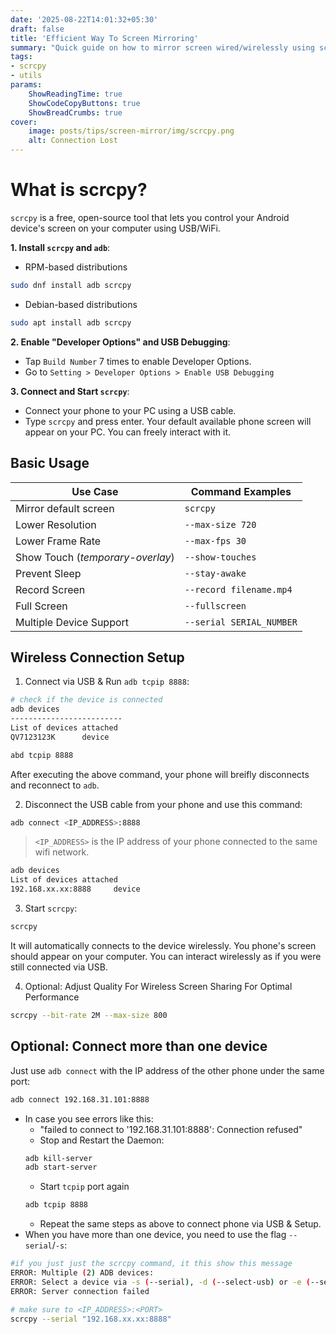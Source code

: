 ```yaml
---
date: '2025-08-22T14:01:32+05:30'
draft: false
title: 'Efficient Way To Screen Mirroring'
summary: "Quick guide on how to mirror screen wired/wirelessly using scrcpy. Explains how to connect more than one device wireleslly and listed some of the useful flags to use."
tags:
- scrcpy
- utils
params:
    ShowReadingTime: true
    ShowCodeCopyButtons: true
    ShowBreadCrumbs: true
cover:
    image: posts/tips/screen-mirror/img/scrcpy.png
    alt: Connection Lost
---
```


# What is scrcpy?
`scrcpy` is a free, open-source tool that lets you control your Android device's screen on your computer using USB/WiFi.

**1. Install `scrcpy` and `adb`**:
- RPM-based distributions
```sh
sudo dnf install adb scrcpy
```
- Debian-based distributions
```sh
sudo apt install adb scrcpy
```
**2. Enable "Developer Options" and USB Debugging**:
- Tap `Build Number` 7 times to enable Developer Options.
- Go to `Setting > Developer Options > Enable USB Debugging`

**3. Connect and Start `scrcpy`**:
- Connect your phone to your PC using a USB cable.
- Type `scrcpy` and press enter. Your default available phone screen will appear on your PC. You can freely interact with it.

## Basic Usage

| Use Case                         | Command Examples         |
|----------------------------------|--------------------------|
| Mirror default screen            | `scrcpy`                 |
| Lower Resolution                 | `--max-size 720`         |
| Lower Frame Rate                 | `--max-fps 30`           |
| Show Touch (_temporary-overlay_) | `--show-touches`         |
| Prevent Sleep                    | `--stay-awake`           |
| Record Screen                    | `--record filename.mp4`  |
| Full Screen                      | `--fullscreen`           |
| Multiple Device Support          | `--serial SERIAL_NUMBER` |

## Wireless Connection Setup
1. Connect via USB  & Run `adb tcpip 8888`:
```sh
# check if the device is connected
adb devices
-------------------------
List of devices attached
QV7123123K      device
```

```sh
abd tcpip 8888
```
After executing the above command, your phone will breifly disconnects and reconnect to `adb`.

2. Disconnect the USB cable from your phone and use this command:
```sh
adb connect <IP_ADDRESS>:8888
```
> `<IP_ADDRESS>` is the IP address of your phone connected to the same wifi network.

```sh
adb devices
List of devices attached
192.168.xx.xx:8888     device
```

3. Start `scrcpy`:
```sh
scrcpy
```
It will automatically connects to the device wirelessly. You phone's screen should appear on your computer. You can interact wirelessly as if you were still connected via USB. 

4. Optional: Adjust Quality For Wireless Screen Sharing For Optimal Performance
```sh
scrcpy --bit-rate 2M --max-size 800
```
## Optional: Connect more than one device
Just use `adb connect` with the IP address of the other phone under the same port:
```sh
adb connect 192.168.31.101:8888
```
- In case you see errors like this:
    - "failed to connect to '192.168.31.101:8888': Connection refused"
    - Stop and Restart the Daemon:
    ```sh
    adb kill-server
    adb start-server
    ```
    - Start `tcpip` port again
    ```sh
    adb tcpip 8888
    ```
    - Repeat the same steps as above to connect phone via USB & Setup.
- When you have more than one device, you need to use the flag `--serial`/`-s`:
```sh
#if you just just the scrcpy command, it this show this message
ERROR: Multiple (2) ADB devices:
ERROR: Select a device via -s (--serial), -d (--select-usb) or -e (--select-tcpip)
ERROR: Server connection failed
```
```sh
# make sure to <IP_ADDRESS>:<PORT>
scrcpy --serial "192.168.xx.xx:8888"
```